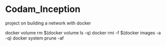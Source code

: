 # Codam_Inception
project on building a network with docker

docker volume rm $(docker volume ls -q)
docker rmi -f $(docker images -a -q)
docker system prune -af
